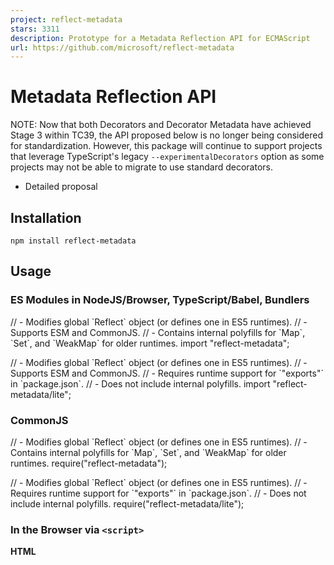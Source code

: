 ```yaml
---
project: reflect-metadata
stars: 3311
description: Prototype for a Metadata Reflection API for ECMAScript
url: https://github.com/microsoft/reflect-metadata
---
```


Metadata Reflection API
=======================

NOTE: Now that both Decorators and Decorator Metadata have achieved Stage 3 within TC39, the API proposed below is no longer being considered for standardization. However, this package will continue to support projects that leverage TypeScript's legacy `--experimentalDecorators` option as some projects may not be able to migrate to use standard decorators.

-   Detailed proposal

Installation
------------

```
npm install reflect-metadata
```

Usage
-----

### ES Modules in NodeJS/Browser, TypeScript/Babel, Bundlers

// - Modifies global \`Reflect\` object (or defines one in ES5 runtimes).
// - Supports ESM and CommonJS.
// - Contains internal polyfills for \`Map\`, \`Set\`, and \`WeakMap\` for older runtimes.
import "reflect-metadata";

// - Modifies global \`Reflect\` object (or defines one in ES5 runtimes).
// - Supports ESM and CommonJS.
// - Requires runtime support for \`"exports"\` in \`package.json\`.
// - Does not include internal polyfills.
import "reflect-metadata/lite";

### CommonJS

// - Modifies global \`Reflect\` object (or defines one in ES5 runtimes).
// - Contains internal polyfills for \`Map\`, \`Set\`, and \`WeakMap\` for older runtimes.
require("reflect-metadata");

// - Modifies global \`Reflect\` object (or defines one in ES5 runtimes).
// - Requires runtime support for \`"exports"\` in \`package.json\`.
// - Does not include internal polyfills.
require("reflect-metadata/lite");

### In the Browser via `<script>`

**HTML**

<!-- Modifies global \`Reflect\` object (or defines one in ES5 runtimes). -->
<!-- Contains internal polyfills for \`Map\`, \`Set\`, and \`WeakMap\` for older runtimes. -->
<script src\="path/to/reflect-metadata/Reflect.js"\></script\>

<!-- Modifies global \`Reflect\` object (or defines one in ES5 runtimes). -->
<!-- Does not include internal polyfills. -->
<script src\="path/to/reflect-metadata/ReflectLite.js"\></script\>

**Script**

// - Makes types available in your editor.
/// <reference path="path/to/reflect-metadata/standalone.d.ts" />

Background
----------

-   Decorators add the ability to augment a class and its members as the class is defined, through a declarative syntax.
-   Traceur attaches annotations to a static property on the class.
-   Languages like C# (.NET), and Java support attributes or annotations that add metadata to types, along with a reflective API for reading metadata.

Goals
-----

-   A number of use cases (Composition/Dependency Injection, Runtime Type Assertions, Reflection/Mirroring, Testing) want the ability to add additional metadata to a class in a consistent manner.
-   A consistent approach is needed for various tools and libraries to be able to reason over metadata.
-   Metadata-producing decorators (nee. "Annotations") need to be generally composable with mutating decorators.
-   Metadata should be available not only on an object but also through a Proxy, with related traps.
-   Defining new metadata-producing decorators should not be arduous or over-complex for a developer.
-   Metadata should be consistent with other language and runtime features of ECMAScript.

Syntax
------

-   Declarative definition of metadata:

class C {
  @Reflect.metadata(metadataKey, metadataValue)
  method() {
  }
}

-   Imperative definition of metadata:

Reflect.defineMetadata(metadataKey, metadataValue, C.prototype, "method");

-   Imperative introspection of metadata:

let obj \= new C();
let metadataValue \= Reflect.getMetadata(metadataKey, obj, "method");

Semantics
---------

-   Object has a new \[\[Metadata\]\] internal property that will contain a Map whose keys are property keys (or **undefined**) and whose values are Maps of metadata keys to metadata values.
-   Object will have a number of new internal methods for \[\[DefineOwnMetadata\]\], \[\[GetOwnMetadata\]\], \[\[HasOwnMetadata\]\], etc.
    -   These internal methods can be overridden by a Proxy to support additional traps.
    -   These internal methods will by default call a set of abstract operations to define and read metadata.
-   The Reflect object will expose the MOP operations to allow imperative access to metadata.
-   Metadata defined on class declaration _C_ is stored in _C_.\[\[Metadata\]\], with **undefined** as the key.
-   Metadata defined on static members of class declaration _C_ are stored in _C_.\[\[Metadata\]\], with the property key as the key.
-   Metadata defined on instance members of class declaration _C_ are stored in _C_.prototype.\[\[Metadata\]\], with the property key as the key.

API
---

// define metadata on an object or property
Reflect.defineMetadata(metadataKey, metadataValue, target);
Reflect.defineMetadata(metadataKey, metadataValue, target, propertyKey);

// check for presence of a metadata key on the prototype chain of an object or property
let result \= Reflect.hasMetadata(metadataKey, target);
let result \= Reflect.hasMetadata(metadataKey, target, propertyKey);

// check for presence of an own metadata key of an object or property
let result \= Reflect.hasOwnMetadata(metadataKey, target);
let result \= Reflect.hasOwnMetadata(metadataKey, target, propertyKey);

// get metadata value of a metadata key on the prototype chain of an object or property
let result \= Reflect.getMetadata(metadataKey, target);
let result \= Reflect.getMetadata(metadataKey, target, propertyKey);

// get metadata value of an own metadata key of an object or property
let result \= Reflect.getOwnMetadata(metadataKey, target);
let result \= Reflect.getOwnMetadata(metadataKey, target, propertyKey);

// get all metadata keys on the prototype chain of an object or property
let result \= Reflect.getMetadataKeys(target);
let result \= Reflect.getMetadataKeys(target, propertyKey);

// get all own metadata keys of an object or property
let result \= Reflect.getOwnMetadataKeys(target);
let result \= Reflect.getOwnMetadataKeys(target, propertyKey);

// delete metadata from an object or property
let result \= Reflect.deleteMetadata(metadataKey, target);
let result \= Reflect.deleteMetadata(metadataKey, target, propertyKey);

// apply metadata via a decorator to a constructor
@Reflect.metadata(metadataKey, metadataValue)
class C {
  // apply metadata via a decorator to a method (property)
  @Reflect.metadata(metadataKey, metadataValue)
  method() {
  }
}

Alternatives
------------

-   Use properties rather than a separate API.
    -   Obvious downside is that this can be a lot of code:

function ParamTypes(...types) {
  return (target, propertyKey) \=> {
    const symParamTypes \= Symbol.for("design:paramtypes");
    if (propertyKey \=== undefined) {
      target\[symParamTypes\] \= types;
    }
    else {
      const symProperties \= Symbol.for("design:properties");
      let properties, property;
      if (Object.prototype.hasOwnProperty.call(target, symProperties)) {
        properties \= target\[symProperties\];
      }
      else {
        properties \= target\[symProperties\] \= {};
      }
      if (Object.prototype.hasOwnProperty.call(properties, propertyKey)) {
        property \= properties\[propertyKey\];
      }
      else {
        property \= properties\[propertyKey\] \= {};
      }
      property\[symParamTypes\] \= types;
    }
  };
}

Notes
-----

-   Though it may seem counterintuitive, the methods on Reflect place the parameters for the metadata key and metadata value before the target or property key. This is due to the fact that the property key is the only optional parameter in the argument list. This also makes the methods easier to curry with Function#bind. This also helps reduce the overall footprint and complexity of a metadata-producing decorator that could target both a class or a property:

function ParamTypes(...types) {
  // as propertyKey is effectively optional, its easier to use here
  return (target, propertyKey) \=> { Reflect.defineMetadata("design:paramtypes", types, target, propertyKey); }

  // vs. having multiple overloads with the target and key in the front:
  //
  // return (target, propertyKey) => {
  //    if (propertyKey === undefined) {
  //      Reflect.defineMetadata(target, "design:paramtypes", types);
  //    }
  //    else {
  //      Reflect.defineMetadata(target, propertyKey, "design:paramtypes", types);
  //    }
  // }
  //
  // vs. having a different methods for the class or a property:
  //
  // return (target, propertyKey) => {
  //    if (propertyKey === undefined) {
  //      Reflect.defineMetadata(target, "design:paramtypes", types);
  //    }
  //    else {
  //      Reflect.definePropertyMetadata(target, propertyKey, "design:paramtypes", types);
  //    }
  // }
}

-   To enable experimental support for metadata decorators in your TypeScript project, you must add `"experimentalDecorators": true` to your tsconfig.json file.
-   To enable experimental support for auto-generated type metadata in your TypeScript project, you must add `"emitDecoratorMetadata": true` to your tsconfig.json file.
    -   Please note that auto-generated type metadata may have issues with circular or forward references for types.

Issues
------

-   A poorly written mutating decorator for a class constructor could cause metadata to become lost if the prototype chain is not maintained. Though, not maintaining the prototype chain in a mutating decorator for a class constructor would have other negative side effects as well. @rbuckton
    -   This is mitigated if the mutating decorator returns a class expression that extends from the target, or returns a proxy for the decorator. @rbuckton
-   Metadata for a method is attached to the class (or prototype) via the property key. It would not then be available if trying to read metadata on the function of the method (e.g. "tearing-off" the method from the class). @rbuckton
